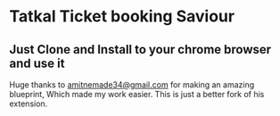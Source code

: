 # Tatkal Ticket booking Saviour

Just Clone and Install to your chrome browser and use it
---
Huge thanks to amitnemade34@gmail.com for making an amazing blueprint, Which made my work easier. This is just a better fork of his extension.
